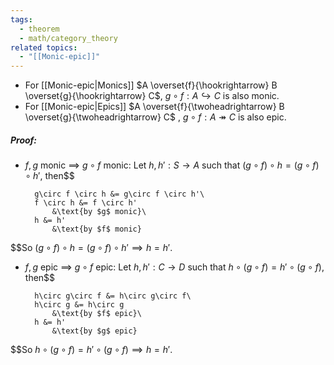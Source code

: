 ```yaml
---
tags:
  - theorem
  - math/category_theory
related topics:
  - "[[Monic-epic]]"
---
```

- For [[Monic-epic|Monics]] $A \overset{f}{\hookrightarrow} B \overset{g}{\hookrightarrow} C$, $g\circ f: A\hookrightarrow C$ is also monic.
- For [[Monic-epic|Epics]] $A \overset{f}{\twoheadrightarrow} B \overset{g}{\twoheadrightarrow} C$ , $g\circ f: A\twoheadrightarrow C$ is also epic.
##### Proof:
- $f,g$ monic $\implies$ $g\circ f$ monic:
	Let $h, h': S \to A$ such that $(g\circ f) \circ h = (g\circ f) \circ h'$, then$$
	
		g\circ f \circ h &= g\circ f \circ h'\
		f \circ h &= f \circ h'
			&\text{by $g$ monic}\
		h &= h'
			&\text{by $f$ monic}
	
$$So $(g\circ f) \circ h = (g\circ f) \circ h' \implies h = h'$.
- $f,g$ epic $\implies$ $g\circ f$ epic:
	Let $h, h': C \to D$ such that $h \circ (g\circ f) = h'\circ (g\circ f)$, then$$
	
		h\circ g\circ f &= h\circ g\circ f\
		h\circ g &= h\circ g
			&\text{by $f$ epic}\
		h &= h'
			&\text{by $g$ epic}
	
$$So $h\circ (g\circ f) = h'\circ (g\circ f) \implies h = h'$.